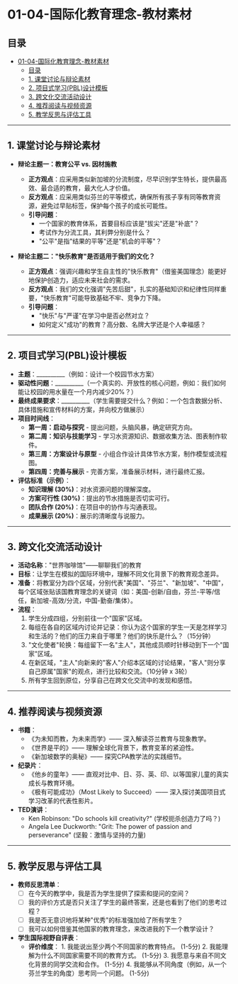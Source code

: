 # 01-04-国际化教育理念-教材素材

## 目录

- [01-04-国际化教育理念-教材素材](#01-04-国际化教育理念-教材素材)
  - [目录](#目录)
  - [1. 课堂讨论与辩论素材](#1-课堂讨论与辩论素材)
  - [2. 项目式学习(PBL)设计模板](#2-项目式学习pbl设计模板)
  - [3. 跨文化交流活动设计](#3-跨文化交流活动设计)
  - [4. 推荐阅读与视频资源](#4-推荐阅读与视频资源)
  - [5. 教学反思与评估工具](#5-教学反思与评估工具)

---

## 1. 课堂讨论与辩论素材

- **辩论主题一：教育公平 vs. 因材施教**
  - **正方观点**：应采用类似新加坡的分流制度，尽早识别学生特长，提供最高效、最合适的教育，最大化人才价值。
  - **反方观点**：应采用类似芬兰的平等模式，确保所有孩子享有同等教育资源，避免过早贴标签，保护每个孩子的成长可能性。
  - **引导问题**：
    - 一个国家的教育体系，首要目标应该是"拔尖"还是"补底"？
    - 考试作为分流工具，其利弊分别是什么？
    - "公平"是指"结果的平等"还是"机会的平等"？

- **辩论主题二："快乐教育"是否适用于我们的文化？**
  - **正方观点**：强调兴趣和学生自主性的"快乐教育"（借鉴美国理念）能更好地保护创造力，适应未来社会的需求。
  - **反方观点**：我们的文化强调"先苦后甜"，扎实的基础知识和纪律性同样重要，"快乐教育"可能导致基础不牢、竞争力下降。
  - **引导问题**：
    - "快乐"与"严谨"在学习中是否必然对立？
    - 如何定义"成功"的教育？高分数、名牌大学还是个人幸福感？

---

## 2. 项目式学习(PBL)设计模板

- **主题**：__________（例如：设计一个校园节水方案）
- **驱动性问题**：__________（一个真实的、开放性的核心问题，例如：我们如何能让校园的用水量在一个月内减少20%？）
- **最终成果要求**：__________（学生需要提交什么？例如：一个包含数据分析、具体措施和宣传材料的方案，并向校方做展示）
- **项目时间线**：
  - **第一周：启动与探究** - 提出问题，头脑风暴，确定研究方向。
  - **第二周：知识与技能学习** - 学习水资源知识、数据收集方法、图表制作软件。
  - **第三周：方案设计与原型** - 小组合作设计具体节水方案，制作模型或流程图。
  - **第四周：完善与展示** - 完善方案，准备展示材料，进行最终汇报。
- **评估标准（示例）**：
  - **知识理解 (30%)**：对水资源问题的理解深度。
  - **方案可行性 (30%)**：提出的节水措施是否切实可行。
  - **团队合作 (20%)**：在项目中的协作与沟通表现。
  - **成果展示 (20%)**：展示的清晰度与说服力。

---

## 3. 跨文化交流活动设计

- **活动名称**："世界咖啡馆"——聊聊我们的教育
- **目标**：让学生在模拟的国际环境中，理解不同文化背景下的教育观念差异。
- **准备**：将教室分为四个区域，分别代表"美国"、"芬兰"、"新加坡"、"中国"，每个区域张贴该国教育理念的关键词（如：美国-创新/自由，芬兰-平等/信任，新加坡-高效/分流，中国-勤奋/集体）。
- **流程**：
    1. 学生分成四组，分别前往一个"国家"区域。
    2. 每组在各自的区域内讨论并记录：你认为这个国家的学生一天是怎样学习和生活的？他们的压力来自于哪里？他们的快乐是什么？（15分钟）
    3. "文化使者"轮换：每组留下一名"主人"，其他成员顺时针移动到下一个"国家"区域。
    4. 在新区域，"主人"向新来的"客人"介绍本区域的讨论结果，"客人"则分享自己原属"国家"的观点，进行比较和交流。（10分钟 x 3轮）
    5. 所有学生回到原位，分享自己在跨文化交流中的发现和感悟。

---

## 4. 推荐阅读与视频资源

- **书籍**：
  - 《为未知而教，为未来而学》—— 深入解读芬兰教育与现象教学。
  - 《世界是平的》—— 理解全球化背景下，教育变革的紧迫性。
  - 《新加坡数学的奥秘》—— 探究CPA教学法的实践细节。
- **纪录片**：
  - 《他乡的童年》—— 直观对比中、日、芬、英、印、以等国家儿童的真实成长与教育环境。
  - 《极有可能成功》（Most Likely to Succeed）—— 深入探讨美国项目式学习改革的代表性影片。
- **TED演讲**：
  - Ken Robinson: "Do schools kill creativity?" (学校扼杀创造力了吗？)
  - Angela Lee Duckworth: "Grit: The power of passion and perseverance" (坚毅：激情与坚持的力量)

---

## 5. 教学反思与评估工具

- **教师反思清单**：
  - [ ] 在今天的教学中，我是否为学生提供了探索和提问的空间？
  - [ ] 我的评价方式是否只关注了学生的最终答案，还是也看到了他们的思考过程？
  - [ ] 我是否无意识地将某种"优秀"的标准强加给了所有学生？
  - [ ] 我可以如何借鉴其他国家的教育理念，来改进我的下一个教学设计？
- **学生国际视野自评表**：
  - **评价维度**：
        1. 我能说出至少两个不同国家的教育特点。 (1-5分)
        2. 我能理解为什么不同国家需要不同的教育方式。 (1-5分)
        3. 我愿意与来自不同文化背景的同学交流和合作。 (1-5分)
        4. 我能够从不同角度（例如，从一个芬兰学生的角度）思考同一个问题。 (1-5分)
